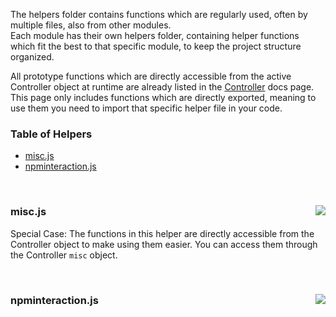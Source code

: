 The helpers folder contains functions which are regularly used, often by multiple files, also from other modules.  
Each module has their own helpers folder, containing helper functions which fit the best to that specific module, to keep the project structure organized.  

All prototype functions which are directly accessible from the active Controller object at runtime are already listed in the [Controller](./controller.md) docs page.  
This page only includes functions which are directly exported, meaning to use them you need to import that specific helper file in your code.

### Table of Helpers
- [misc.js](#helpers-miscjs)
- [npminteraction.js](#helpers-npmnteractionjs)

&nbsp;

<a id="helpers-miscjs"></a>

### misc.js <a href="/src/controller/helpers/misc.js" target="_blank"><img align="right" src="https://img.shields.io/badge/<%2F>%20Source-darkcyan"></a>
Special Case: The functions in this helper are directly accessible from the Controller object to make using them easier. You can access them through the Controller `misc` object.

&nbsp;

<a id="helpers-npmnteractionjs"></a>

### npminteraction.js <a href="/src/controller/helpers/npminteraction.js" target="_blank"><img align="right" src="https://img.shields.io/badge/<%2F>%20Source-darkcyan"></a>
